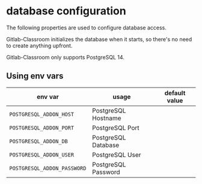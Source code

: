 # database configuration

The following properties are used to configure database access.

Gitlab-Classroom initializes the database when it starts, so there's no need to create anything upfront.

Gitlab-Classroom only supports PostgreSQL 14. 

## Using env vars

| env var                     | usage               | default value |
|-----------------------------|---------------------|---------------|
| `POSTGRESQL_ADDON_HOST`     | PostgreSQL Hostname |               |
| `POSTGRESQL_ADDON_PORT`     | PostgreSQL Port     |               |
| `POSTGRESQL_ADDON_DB`       | PostgreSQL Database |               |
| `POSTGRESQL_ADDON_USER`     | PostgreSQL User     |               |
| `POSTGRESQL_ADDON_PASSWORD` | PostgreSQL Password |               |
